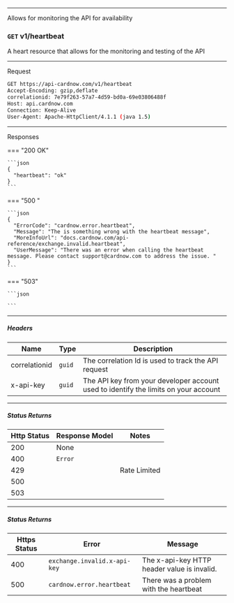***
Allows for monitoring the API for availability

### ```GET``` v1/heartbeat

A heart resource that allows for the monitoring and testing of the API
***
Request
```sh
GET https://api-cardnow.com/v1/heartbeat
Accept-Encoding: gzip,deflate
correlationid: 7e79f263-57a7-4d59-bd0a-69e03806488f
Host: api.cardnow.com
Connection: Keep-Alive
User-Agent: Apache-HttpClient/4.1.1 (java 1.5)
```
***

Responses

=== "200 OK"

    ```json
    {
      "heartbeat": "ok"
    }
    ```

=== "500 "

    ```json
    {
      "ErrorCode": "cardnow.error.heartbeat",
      "Message": "The is something wrong with the heartbeat message",
      "MoreInfoUrl": "docs.cardnow.com/api-reference/exchange.invalid.heartbeat",
      "UserMessage": "There was an error when calling the heartbeat message. Please contact support@cardnow.com to address the issue. "
    }
    ```

=== "503"
    
    ```json
    
    ```

***
##### Headers

|Name|Type|Description|
|---|---|---|
|correlationid|`guid`|The correlation Id is used to track the API request|
|x-api-key|`guid`|The API key from your developer account used to identify the limits on your account|

***
##### Status Returns
|Http Status|Response Model|Notes|
|---|---|---|
|200|None||
|400|`Error`||
|429| |Rate Limited|
|500| ||
|503| ||

***
##### Status Returns

|Https Status|	Error|	Message|
|---|---|---|
|400|	`exchange.invalid.x-api-key`|	The x-api-key HTTP header value is invalid.|
|500|	`cardnow.error.heartbeat`|	There was a problem with the heartbeat|

